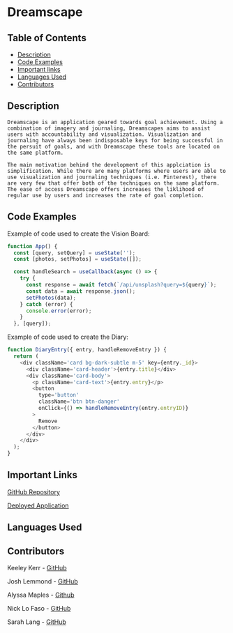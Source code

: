 # Dreamscape
## Table of Contents

* [Description](#description)
* [Code Examples](#code-examples)
* [Important links](#important-links)
* [Languages Used](#languages-used)
* [Contributors](#contributers)

## Description

    Dreamscape is an application geared towards goal achievement. Using a combination of imagery and journaling, Dreamscapes aims to assist users with accountability and visualization. Visualization and journaling have always been indisposable keys for being successful in the persuit of goals, and with Dreamscape these tools are located on the same platform. 

    The main motivation behind the development of this applciation is simplification. While there are many platforms where users are able to use visualization and journaling techniques (i.e. Pinterest), there are very few that offer both of the techniques on the same platform. The ease of access Dreamscape offers increases the liklihood of regular use by users and increases the rate of goal completion. 

## Code Examples

Example of code used to create the Vision Board:

```js
function App() {
  const [query, setQuery] = useState('');
  const [photos, setPhotos] = useState([]);

  const handleSearch = useCallback(async () => {
    try {
      const response = await fetch(`/api/unsplash?query=${query}`);
      const data = await response.json();
      setPhotos(data);
    } catch (error) {
      console.error(error);
    }
  }, [query]);
```

Example of code used to create the Diary:
```js
function DiaryEntry({ entry, handleRemoveEntry }) {
  return (
    <div className='card bg-dark-subtle m-5' key={entry._id}>
      <div className='card-header'>{entry.title}</div>
      <div className='card-body'>
        <p className='card-text'>{entry.entry}</p>
        <button
          type='button'
          className='btn btn-danger'
          onClick={() => handleRemoveEntry(entry.entryID)}
        >
          Remove
        </button>
      </div>
    </div>
  );
}
```

## Important Links
[GitHub Repository](https://github.com/keekerr/Dreamscape)

[Deployed Application]()

## Languages Used


## Contributors

Keeley Kerr - [GitHub](https://github.com/keekerr)

Josh Lemmond - [GitHub](https://github.com/Joshvuh)

Alyssa Maples - [Github](https://github.com/armaples)

Nick Lo Faso - [GitHub](https://github.com/n-lofaso)

Sarah Lang - [GitHub](https://github.com/sarahlang9800)

